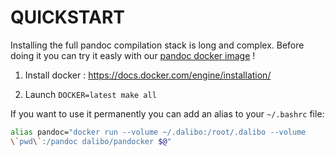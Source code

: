 QUICKSTART
===============================================================================

Installing the full pandoc compilation stack is long and complex. Before doing
it you can try it easly with our [pandoc docker
image](https://hub.docker.com/r/dalibo/pandocker/) ! 

1. Install docker : https://docs.docker.com/engine/installation/

2. Launch `DOCKER=latest make all`


If you want to use it permanently you can add an alias to your `~/.bashrc` file:

```sh
alias pandoc="docker run --volume ~/.dalibo:/root/.dalibo --volume
\`pwd\`:/pandoc dalibo/pandocker $@"
```
